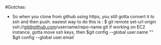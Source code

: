 #Gotchas:


- So when you clone from github using https, you still gotta convert it to ssh and then push.
easiest way to do this is : $ git remote set-url origin ssh://git@github.com/username/repo-name.git
if working on EC2 instance, gotta move ssh keys, then
$git config --global user.name "<name>"
$git config --global user.email <email>
